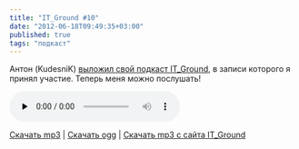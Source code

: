 ```yaml
---
title: "IT_Ground #10"
date: "2012-06-18T09:49:35+03:00"
published: true
tags: "подкаст"
---
```


Антон (KudesniK) [выложил свой подкаст IT_Ground](http://itground.by/Podcast/010), в записи которого я принял участие.
Теперь меня можно послушать!

<audio controls="controls" preload="none">
  <source src="http://c358655.r55.cf1.rackcdn.com/IT_Ground__010__2012_06_14.ogg" type="audio/ogg">
  <source src="http://c358655.r55.cf1.rackcdn.com/IT_Ground__010__2012_06_14.mp3" type="audio/mpeg">
  HTML5 Audio не поддерживается.
</audio>

[Скачать mp3](http://c358655.r55.cf1.rackcdn.com/IT_Ground__010__2012_06_14.mp3) |
[Скачать ogg](http://c358655.r55.cf1.rackcdn.com/IT_Ground__010__2012_06_14.ogg) |
[Скачать mp3 c сайта IT_Ground](http://itground.by/data/IT_Ground__010__2012_06_14.mp3)
